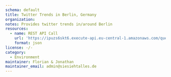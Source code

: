 ```yaml
---
schema: default
title: Twitter Trends in Berlin, Germany
organization: 
notes: Provides twitter trends in/around Berlin
resources:
  - name: REST API Call
    url: 'https://ipuzs6skt6.execute-api.eu-central-1.amazonaws.com/query/twitter_trends'
    format: json
license: -/-
category:
  - Environment
maintainer: Florian & Jonathan
maintainer_email: admin@siesiehtalles.de
---
```

